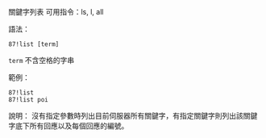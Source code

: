 關鍵字列表
可用指令：ls, l, all

語法：
```
87!list [term]
```
`term` 不含空格的字串

範例：
```
87!list
87!list poi
```
說明：
沒有指定參數時列出目前伺服器所有關鍵字，有指定關鍵字則列出該關鍵字底下所有回應以及每個回應的編號。

